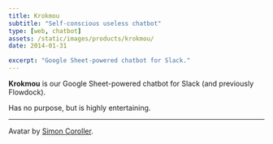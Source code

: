 ```yaml
---
title: Krokmou
subtitle: "Self-conscious useless chatbot"
type: [web, chatbot]
assets: /static/images/products/krokmou/
date: 2014-01-31

excerpt: "Google Sheet-powered chatbot for Slack."
---
```


**Krokmou** is our Google Sheet-powered chatbot for Slack (and previously Flowdock).

Has no purpose, but is highly entertaining.

---

Avatar by [Simon Coroller](http://pluspixels.tumblr.com/).

